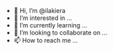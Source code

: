 - 👋 Hi, I’m @ilakiera
- 👀 I’m interested in ...
- 🌱 I’m currently learning ...
- 💞️ I’m looking to collaborate on ...
- 📫 How to reach me ...

<!---
ilakiera/ilakiera is a ✨ special ✨ repository because its `README.md` (this file) appears on your GitHub profile.
You can click the Preview link to take a look at your changes.
--->
